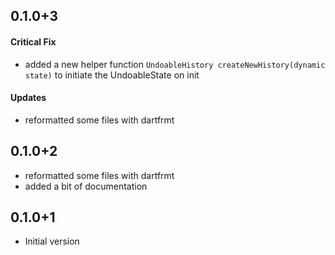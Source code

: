 ## 0.1.0+3
#### Critical Fix
- added a new helper function `UndoableHistory createNewHistory(dynamic state)` to initiate the UndoableState on init
#### Updates
- reformatted some files with dartfrmt

## 0.1.0+2
- reformatted some files with dartfrmt
- added a bit of documentation

## 0.1.0+1
- Initial version